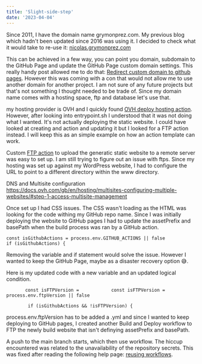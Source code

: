 ```yaml
---
title: 'Slight-side-step'
date: '2023-04-04'
---
```


Since 2011, I have the domain name grymonprez.com. My previous blog which hadn't been updated since 2016 was using it. I decided to check what it would take to re-use it: [nicolas.grymonprez.com](nicolas.grymonprez.com)

This can be achieved in a few way, you can point you domain, subdomain to the GitHub Page and update the GitHub Page custom domain settings. This really handy post allowed me to do that: [Redirect custom domain to github pages](https://da-sha1.me/configuration/2019/03/03/redirect-custom-domain-to-github-pages.html).
However this was coming with a con that would not allow me to use another domain for another project. I am not sure of any future projects but that's not something I thought needed to be trade of. Since my domain name comes with a hosting space, ftp and database let's use that.

my hosting provider is OVH and I quickly found
[OVH deploy hosting action](https://github.com/pitscher/ovh-deploy-hosting-action). However, after looking into entrypoint.sh I understood that it was not doing what I wanted. It's not actually deploying the static website. I could have looked at creating and action and updating it but I looked for a FTP action instead. I will keep this as an simple example on how an action template can work.

Custom [FTP action](https://github.com/marketplace/actions/ftp-deploy) to upload the generatic static website to a remote server was easy to set up. I am still trying to figure out an issue with ftps.
Since my hosting was set up against my WordPress website, I had to configure the URL to point to a different directory within the www directory. 

DNS and Multisite configuration https://docs.ovh.com/gb/en/hosting/multisites-configuring-multiple-websites/#step-1-access-multisite-management 

Once set up I had CSS issues. The CSS wasn't loading as the HTML was looking for the code withing my GitHub repo name. Since I was initially deploying the website to GitHub pages I had to update the assetPrefix and basePath when the build process was ran by a GitHub action. 

```
const isGithubActions = process.env.GITHUB_ACTIONS || false
if (isGithubActions) {
```

Removing the variable and if statement would solve the issue. However I wanted to keep the GitHub Page, maybe as a disaster recovery option 😅.

Here is my updated code with a new variable and an updated logical condition. 

           const isFTPVersion =            const isFTPVersion = process.env.ftpVersion || false

            if (isGithubActions && !isFTPVersion) {

process.env.ftpVersion has to be added a .yml and since I wanted to keep deploying to GitHub pages, I created another Build and Deploy workflow to FTP the newly build website that isn't definying assetPrefix and basePath.

A push to the main branch starts, which then use workflow. The hiccup encountered was related to the unavailability of the repository secrets. This was fixed after reading the following help page: [reusing workflows](https://docs.github.com/en/actions/using-workflows/reusing-workflows).
